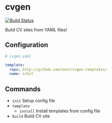 # cvgen

[![Build Status](https://travis-ci.org/noxt/cvgen.svg?branch=master)](https://travis-ci.org/noxt/cvgen)

Build CV sites from YAML files!

## Configuration

```yaml
# cvgen.yaml

template:
  repo: http://github.com/noxt/cvgen-templates/
  name: orbit
```

## Commands

* `init` Setup config file
* `template`
    * `install` Install templates from config file
* `build` Build CV site